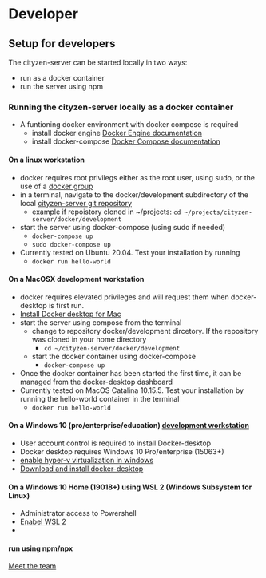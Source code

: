 # Developer

## Setup for developers
The cityzen-server can be started locally in two ways:
- run as a docker container
- run the server using npm
### Running the cityzen-server locally as a docker container
- A funtioning docker environment with docker compose is required
    - install docker engine [Docker Engine documentation](https://docs.docker.com/engine/install/)
    - install docker-compose [Docker Compose documentation](https://docs.docker.com/compose/install/)
#### On a linux workstation
- docker requires root privilegs either as the root user, using sudo, or the use of a [docker group](https://docs.docker.com/engine/install/linux-postinstall/#manage-docker-as-a-non-root-user)
- in a terminal, navigate to the docker/development subdirectory of the local [cityzen-server git repository](https://github.com/codeforlansing/cityzen-server)
    - example if repoistory cloned in ~/projects: `cd ~/projects/cityzen-server/docker/development`
- start the server using docker-compose (using sudo if needed)
    - `docker-compose up`
    - `sudo docker-compose up` 
- Currently tested on Ubuntu 20.04. Test your installation by running
    - `docker run hello-world`
#### On a MacOSX development workstation
- docker requires elevated privileges and will request them when docker-desktop is first run.
- [Install Docker desktop for Mac](https://docs.docker.com/docker-for-mac/install/)
- start the server using compose from the terminal
    - change to repository docker/development dircetory. If the repository was cloned in your home directory
        - `cd ~/cityzen-server/docker/development` 
    - start the docker container using docker-compose
        - `docker-compose up`
- Once the docker container has been started the first time, it can be managed from the docker-desktop dashboard
- Currently tested on MacOS Catalina 10.15.5.  Test your installation by running the hello-world container in the terminal
    - `docker run hello-world`
#### On a Windows 10 (pro/enterprise/education) [development workstation](https://docs.docker.com/docker-for-windows/install/#system-requirements)
- User account control is required to install Docker-desktop
- Docker desktop requires Windows 10 Pro/enterprise (15063+)
- [enable hyper-v virtualization in windows](https://docs.microsoft.com/en-us/virtualization/hyper-v-on-windows/quick-start/enable-hyper-v)
- [Download and install docker-desktop](https://docs.docker.com/docker-for-windows/install/#install-docker-desktop-on-windows)
#### On a Windows 10 Home (19018+) using WSL 2 (Windows Subsystem for Linux)
- Administrator access to Powershell
- [Enabel WSL 2](https://docs.microsoft.com/en-us/windows/wsl/install-win10)
-
#### run using npm/npx



[Meet the team](https://github.com/codeforlansing/cityzen/tree/master/meta/meet-the-team)







